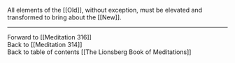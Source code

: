 All elements of the [[Old]], without exception, must be elevated and transformed to bring about the [[New]]. 

___

Forward to [[Meditation 316]]  
Back to [[Meditation 314]]  
Back to table of contents [[The Lionsberg Book of Meditations]]  
